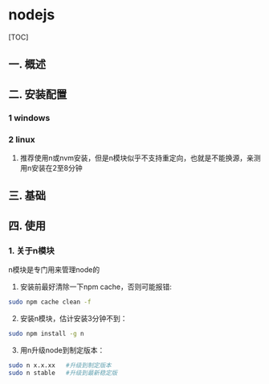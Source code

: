 # nodejs
[TOC]
## 一. 概述
## 二. 安装配置
### 1 windows
### 2 linux
1. 推荐使用n或nvm安装，但是n模块似乎不支持重定向，也就是不能换源，亲测用n安装在2至8分钟
## 三. 基础
## 四. 使用
### 1. 关于n模块
n模块是专门用来管理node的
1. 安装前最好清除一下npm cache，否则可能报错:
```bash
sudo npm cache clean -f 
```
2. 安装n模块，估计安装3分钟不到：
```bash
sudo npm install -g n
```
3. 用n升级node到制定版本：
```bash
sudo n x.x.xx   #升级到制定版本
sudo n stable   #升级到最新稳定版
```

